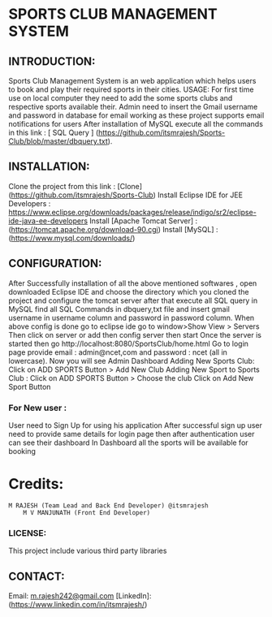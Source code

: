 # SPORTS CLUB MANAGEMENT SYSTEM

## INTRODUCTION:
Sports Club Management System is an web application which helps users to book and play their required sports in their cities.
USAGE:
For first time use on local computer they need to add the some sports clubs and respective sports available their.
Admin need to insert the Gmail username and password in database for email working as these project supports email notifications for users
After installation of MySQL execute all the commands in this link : [ SQL Query ]
(https://github.com/itsmrajesh/Sports-Club/blob/master/dbquery.txt).

## INSTALLATION:
Clone the project from this link : [Clone] (https://github.com/itsmrajesh/Sports-Club)
Install Eclipse IDE for JEE Developers :  https://www.eclipse.org/downloads/packages/release/indigo/sr2/eclipse-ide-java-ee-developers
Install [Apache Tomcat Server] : (https://tomcat.apache.org/download-90.cgi)
Install [MySQL] : (https://www.mysql.com/downloads/)

## CONFIGURATION:
After Successfully installation of all the above mentioned softwares , open downloaded Eclipse IDE and choose the directory which you cloned the project and configure the tomcat server after that execute all SQL query in MySQL find all SQL Commands in dbquery,txt file and insert gmail username in username column and password in password column.
When above config is done go to eclipse ide go to window>Show View > Servers 
Then click on server or add then config server then start 
Once the server is started then go http://localhost:8080/SportsClub/home.html
Go to login page provide email : admin@ncet,com and password : ncet (all in lowercase).
Now you will see Admin Dashboard 
Adding New Sports Club:
Click on ADD SPORTS Button > Add New Club 
Adding New Sport to Sports Club :
Click on ADD SPORTS Button > Choose the club Click on Add New Sport Button

### For New user :
User need to Sign Up for using his application 
After successful sign up user need to provide same details for login page then after authentication user can see their dashboard
In Dashboard all the sports will be available for booking

# Credits:
	M RAJESH (Team Lead and Back End Developer) @itsmrajesh
        M V MANJUNATH (Front End Developer)
### LICENSE:
This project include various third party libraries 

## CONTACT:
Email: m.rajesh242@gmail.com
[LinkedIn]: (https://www.linkedin.com/in/itsmrajesh/)
